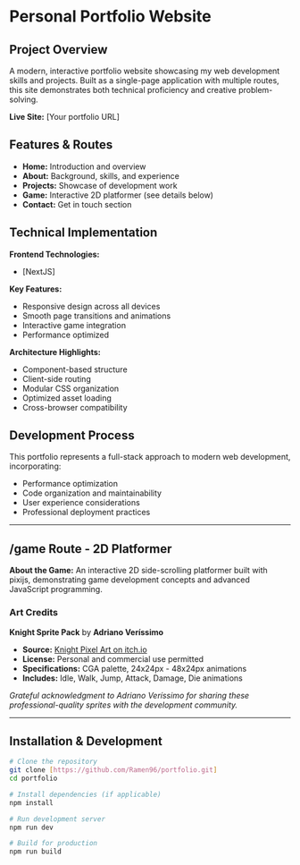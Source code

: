 # Personal Portfolio Website

## Project Overview

A modern, interactive portfolio website showcasing my web development skills and projects. Built as a single-page application with multiple routes, this site demonstrates both technical proficiency and creative problem-solving.

**Live Site:** [Your portfolio URL]

## Features & Routes

- **Home:** Introduction and overview
- **About:** Background, skills, and experience
- **Projects:** Showcase of development work
- **Game:** Interactive 2D platformer (see details below)
- **Contact:** Get in touch section

## Technical Implementation

**Frontend Technologies:**
- [NextJS]

**Key Features:**
- Responsive design across all devices
- Smooth page transitions and animations
- Interactive game integration
- Performance optimized

**Architecture Highlights:**
- Component-based structure
- Client-side routing
- Modular CSS organization
- Optimized asset loading
- Cross-browser compatibility

## Development Process

This portfolio represents a full-stack approach to modern web development, incorporating:
- Performance optimization
- Code organization and maintainability
- User experience considerations
- Professional deployment practices

---

## /game Route - 2D Platformer

**About the Game:**
An interactive 2D side-scrolling platformer built with pixijs, demonstrating game development concepts and advanced JavaScript programming.

### Art Credits

**Knight Sprite Pack** by **Adriano Veríssimo**
- **Source:** [Knight Pixel Art on itch.io](https://adrverissimo.itch.io/knight-pixel-art)
- **License:** Personal and commercial use permitted
- **Specifications:** CGA palette, 24x24px - 48x24px animations
- **Includes:** Idle, Walk, Jump, Attack, Damage, Die animations

*Grateful acknowledgment to Adriano Veríssimo for sharing these professional-quality sprites with the development community.*

---

## Installation & Development

```bash
# Clone the repository
git clone [https://github.com/Ramen96/portfolio.git]
cd portfolio

# Install dependencies (if applicable)
npm install

# Run development server
npm run dev

# Build for production
npm run build
```